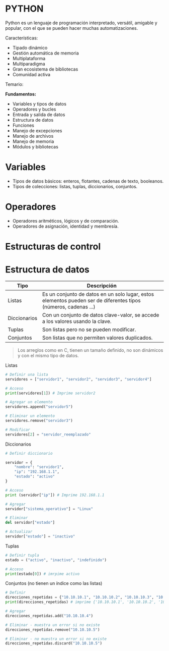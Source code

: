 
# PYTHON

Python es un lenguaje de programación interpretado, versátil, amigable y popular, con el que se pueden hacer muchas automatizaciones. 

Características:

- Tipado dinámico
- Gestión automática de memoria
- Multiplataforma
- Multiparadigma
- Gran ecosistema de bibliotecas
- Comunidad activa

Temario:

**Fundamentos:**

- Variables y tipos de datos
- Operadores y bucles
- Entrada y salida de datos
- Estructura de datos
- Funciones
- Manejo de excepciones
- Manejo de archivos
- Manejo de memoria
- Módulos y bibliotecas

# Variables

- Tipos de datos básicos: enteros, flotantes, cadenas de texto, booleanos.
- Tipos de colecciones: listas, tuplas, diccionarios, conjuntos.

# Operadores

- Operadores aritméticos, lógicos y de comparación.
- Operadores de asignación, identidad y membresía.

# Estructuras de control


# Estructura de datos

| Tipo         | Descripción                                                                                                     |
| ------------ | --------------------------------------------------------------------------------------------------------------- |
| Listas       | Es un conjunto de datos en un solo lugar, estos elementos pueden ser de diferentes tipos (números, cadenas ...) |
| Diccionarios | Con un conjunto de datos clave-valor, se accede a los valores usando la clave.                                  |
| Tuplas       | Son listas pero no se pueden modificar.                                                                         |
| Conjuntos    | Son listas que no permiten valores duplicados.                                                                  |
 > Los arreglos como en C, tienen un tamaño definido, no son dinámicos y con el mismo tipo de datos.
 
 Listas

```python
# Definir una lista
servidores = ["servidor1", "servidor2", "servidor3", "servidor4"]

# Acceso
print(servidores[1]) # Imprime servidor2

# Agregar un elemento
servidores.append("servidor5")

# Eliminar un elemento
servidores.remove("servidor3")

# Modificar
servidores[2] = "servidor_reemplazado"
```

Diccionarios

```python
# Definir diccionario

servidor = {
	"nombre": "servidor1",
	"ip": "192.168.1.1",
	"estado": "activo"
}

# Acceso
print (servidor["ip"]) # Imprime 192.168.1.1

# Agregar
servidor["sistema_operativo"] = "Linux"

# Eliminar
del servidor["estado"]

# Actualizar
servidor["estado"] = "inactivo"

```

Tuplas

```python
# Definir tupla
estado = ("activo", "inactivo", "indefinido")

# Acceso
print(estado[0]) # imrpime activo
```

Conjuntos (no tienen un índice como las listas)

```python
# Definir 
direcciones_repetidas = {"10.10.10.1", "10.10.10.2", "10.10.10.3", "10.10.10.1"}
print(direcciones_repetidas) # imprime {'10.10.10.1', '10.10.10.2', '10.10.10.3'}

# Agregar
direcciones_repetidas.add("10.10.10.4")

# Eliminar - muestra un error si no existe
direcciones_repetidas.remove("10.10.10.5")

# Eliminar - no muestra un error si no existe
direcciones_repetidas.discard("10.10.10.5")
```